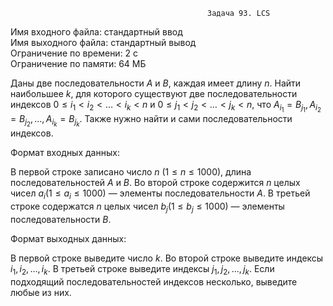                                                 Задача 93. LCS
Имя входного файла: стандартный ввод                                                                                            
Имя выходного файла: стандартный вывод                                                                                          
Ограничение по времени: 2 с                                                                                                     
Ограничение по памяти: 64 МБ                                                                                                    
        
Даны две последовательности $A$ и $B$, каждая имеет длину $n$. 
Найти наибольшее $k$, для которого существуют две последовательности индексов $0 ≤ i_1 < i_2 < \ldots < i_k < n$ и $0 ≤ j_1 < j_2 < … < j_k < n$, что $A_{i_1} = B_{j_1}, A_{i_2} = B_{j_2} , \ldots , A_{i_k} = B_{j_k}$. 
Также нужно найти и сами последовательности индексов.

Формат входных данных:

В первой строке записано число $n$ $(1 ≤ n ≤ 1000)$, длина последовательностей $A$ и $B$.
Во второй строке содержится $n$ целых чисел $a_i (1 ≤ a_i ≤ 1000)$ — элементы последовательности $A$.
В третьей строке содержатся $n$ целых чисел $b_j (1 ≤ b_j ≤ 1000)$ — элементы последовательности $B$.

Формат выходных данных:

В первой строке выведите число $k$. 
Во второй строке выведите индексы $i_1, i_2, \ldots , i_k$.
В третьей строке выведите индексы $j_1, j_2, \ldots , j_k$.
Если подходящий последовательностей индексов несколько, выведите любые из них.